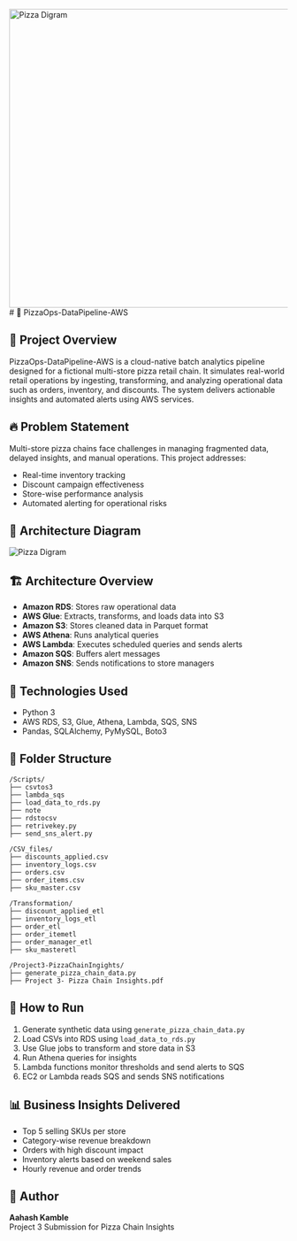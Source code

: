 <img width="1048" height="540" alt="Pizza Digram" src="https://github.com/user-attachments/assets/9a7be9c0-d5d0-498e-8152-8eeda8bcfa77" /># 🍕 PizzaOps-DataPipeline-AWS

## 📌 Project Overview
PizzaOps-DataPipeline-AWS is a cloud-native batch analytics pipeline designed for a fictional multi-store pizza retail chain. It simulates real-world retail operations by ingesting, transforming, and analyzing operational data such as orders, inventory, and discounts. The system delivers actionable insights and automated alerts using AWS services.

## 🔥 Problem Statement
Multi-store pizza chains face challenges in managing fragmented data, delayed insights, and manual operations. This project addresses:
- Real-time inventory tracking
- Discount campaign effectiveness
- Store-wise performance analysis
- Automated alerting for operational risks

## 🧭 Architecture Diagram

![Pizza Digram](images/Pizza%20Digram%20.png) 


## 🏗️ Architecture Overview
- **Amazon RDS**: Stores raw operational data
- **AWS Glue**: Extracts, transforms, and loads data into S3
- **Amazon S3**: Stores cleaned data in Parquet format
- **AWS Athena**: Runs analytical queries
- **AWS Lambda**: Executes scheduled queries and sends alerts
- **Amazon SQS**: Buffers alert messages
- **Amazon SNS**: Sends notifications to store managers

## 🧰 Technologies Used
- Python 3
- AWS RDS, S3, Glue, Athena, Lambda, SQS, SNS
- Pandas, SQLAlchemy, PyMySQL, Boto3

## 📁 Folder Structure
```
/Scripts/
├── csvtos3
├── lambda_sqs
├── load_data_to_rds.py
├── note
├── rdstocsv
├── retrivekey.py
├── send_sns_alert.py

/CSV_files/
├── discounts_applied.csv
├── inventory_logs.csv
├── orders.csv
├── order_items.csv
├── sku_master.csv

/Transformation/
├── discount_applied_etl
├── inventory_logs_etl
├── order_etl
├── order_itemetl
├── order_manager_etl
├── sku_masteretl

/Project3-PizzaChainIngights/
├── generate_pizza_chain_data.py
├── Project 3- Pizza Chain Insights.pdf
```

## 🚀 How to Run
1. Generate synthetic data using `generate_pizza_chain_data.py`
2. Load CSVs into RDS using `load_data_to_rds.py`
3. Use Glue jobs to transform and store data in S3
4. Run Athena queries for insights
5. Lambda functions monitor thresholds and send alerts to SQS
6. EC2 or Lambda reads SQS and sends SNS notifications

## 📊 Business Insights Delivered
- Top 5 selling SKUs per store
- Category-wise revenue breakdown
- Orders with high discount impact
- Inventory alerts based on weekend sales
- Hourly revenue and order trends

## 👤 Author
**Aahash Kamble**  
Project 3 Submission for Pizza Chain Insights

